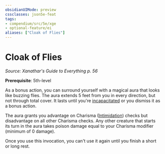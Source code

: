 ```yaml
---
obsidianUIMode: preview
cssclasses: json5e-feat
tags:
- compendium/src/5e/xge
- optional-feature/ei
aliases: ["Cloak of Flies"]
---
```

# Cloak of Flies
*Source: Xanathar's Guide to Everything p. 56*  

**Prerequisite**: 5th-level

As a bonus action, you can surround yourself with a magical aura that looks like buzzing flies. The aura extends 5 feet from you in every direction, but not through total cover. It lasts until you're [incapacitated](/3-Mechanics/CLI/rules/conditions.md#incapacitated) or you dismiss it as a bonus action.

The aura grants you advantage on Charisma ([Intimidation](/3-Mechanics/CLI/rules/skills.md#Intimidation)) checks but disadvantage on all other Charisma checks. Any other creature that starts its turn in the aura takes poison damage equal to your Charisma modifier (minimum of 0 damage).

Once you use this invocation, you can't use it again until you finish a short or long rest.